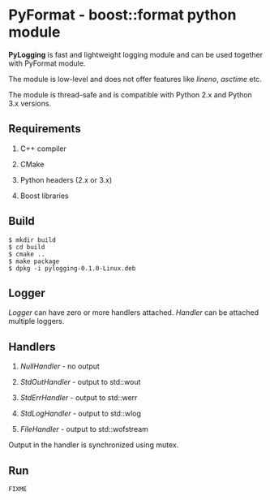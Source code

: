 # PyFormat - boost::format python module #

**PyLogging** is fast and lightweight logging module and can be used together with PyFormat module.

The module is low-level and does not offer features like *lineno*, *asctime* etc.

The module is thread-safe and is compatible with Python 2.x and Python 3.x versions.


## Requirements ##

1. C++ compiler

2. CMake

3. Python headers (2.x or 3.x)

4. Boost libraries


## Build ##

```
$ mkdir build
$ cd build
$ cmake ..
$ make package
$ dpkg -i pylogging-0.1.0-Linux.deb
```

## Logger ##

*Logger* can have zero or more handlers attached. *Handler* can be attached multiple loggers.

## Handlers ##

1. *NullHandler* - no output

2. *StdOutHandler* - output to std::wout

2. *StdErrHandler* - output to std::werr

3. *StdLogHandler* - output to std::wlog

4. *FileHandler* - output to std::wofstream

Output in the handler is synchronized using mutex.

## Run ##


```
FIXME
```